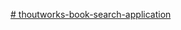 [# thoutworks-book-search-application](https://codesandbox.io/p/sandbox/reverent-hofstadter-forked-9cfw79?from-embed=&workspaceId=1a5fbd7c-ad09-4279-a8d2-be547127787b)

